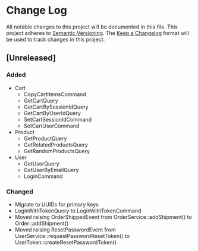 # Change Log
All notable changes to this project will be documented in this file.
This project adheres to [Semantic Versioning](http://semver.org/).
The [Keep a Changelog](http://keepachangelog.com/) format will be
used to track changes in this project.

## [Unreleased]
### Added
- Cart
  - CopyCartItemsCommand
  - GetCartQuery
  - GetCartBySessionIdQuery
  - GetCartByUserIdQuery
  - SetCartSessionIdCommand
  - SetCartUserCommand
- Product
  - GetProductQuery
  - GetRelatedProductsQuery
  - GetRandomProductsQuery
- User
  - GetUserQuery
  - GetUserByEmailQuery
  - LoginCommand

### Changed
- Migrate to UUIDs for primary keys
- LoginWithTokenQuery to LoginWithTokenCommand
- Moved raising OrderShippedEvent from OrderService::addShipment() to Order::addShipment()
- Moved raising ResetPasswordEvent from UserService::requestPasswordResetToken() to UserToken::createResetPasswordToken()
